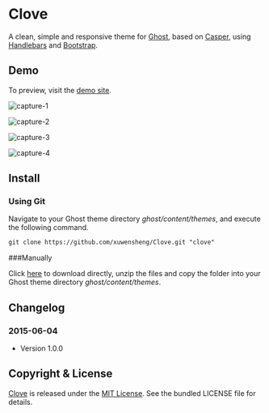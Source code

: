 # Clove

A clean, simple and responsive theme for [Ghost](https://github.com/tryghost/Ghost), based on [Casper](https://github.com/TryGhost/Casper), using [Handlebars](https://github.com/wycats/handlebars.js/) and [Bootstrap](https://github.com/twbs/bootstrap/).

## Demo

To preview, visit the [demo site]().

![capture-1](http://i3.tietuku.com/6e0049386573762d.png)

![capture-2](http://i3.tietuku.com/e028b452403bdceb.png)

![capture-3](http://i3.tietuku.com/b2143fde7d4cd52d.png)

![capture-4](http://i3.tietuku.com/cf19de38ad222a84.png)

## Install

### Using Git

Navigate to your Ghost theme directory *ghost/content/themes*, and execute the following command.

```txt
git clone https://github.com/xuwensheng/Clove.git "clove"
```

###Manually

Click [here](https://github.com/xuwensheng/Clove/archive/master.zip) to download directly, unzip the files and copy the folder into your Ghost theme directory *ghost/content/themes*.

## Changelog

### 2015-06-04

- Version 1.0.0

## Copyright & License

[Clove](https://github.com/xuwensheng/Clove) is released under the [MIT License](http://mit-license.org/). See the bundled LICENSE file for 
details.
